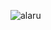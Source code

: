 ![alaru](https://github.com/jglovier/gifs/blob/gh-pages/hacking/typity-type.gif)
<!---
0xE707/0xE707 is a ✨ special ✨ repository because its `README.md` (this file) appears on your GitHub profile.
You can click the Preview link to take a look at your changes.
--->
